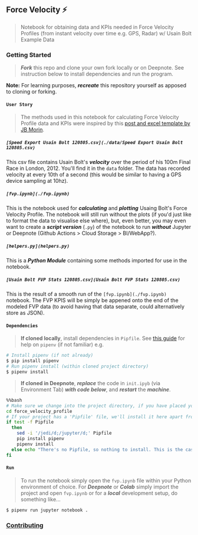 ## Force Velocity ⚡️ 

> Notebook for obtaining data and KPIs needed in Force Velocity Profiles (from instant velocity over time e.g. GPS, Radar) w/ Usain Bolt Example Data

### Getting Started

> ***Fork*** this repo and clone your own fork locally or on Deepnote. See instruction below to install dependencies and run the program.

**Note:** For learning purposes, ***recreate*** this repository yourself as apposed to cloning or forking.

#### ```User Story```

> The methods used in this notebook for calculating Force Velocity Profile data and KPIs were inspired by this [post and excel template by JB Morin](https://jbmorin.net/2017/12/13/a-spreadsheet-for-sprint-acceleration-force-velocity-power-profiling/).

##### ```[Speed Export Usain Bolt 120805.csv](./data/Speed Export Usain Bolt 120805.csv)```

This csv file contains Usain Bolt's ***velocity*** over the period of his 100m Final Race in London, 2012. You'll find it in the ```data``` folder. The data has recorded velocity at every 10th of a second (this would be similar to having a GPS device sampling at 10hz).

##### ```[fvp.ipynb](./fvp.ipynb)```

This is the notebook used for ***calculating*** and ***plotting*** Usaing Bolt's Force Velocity Profile. The notebook will still run without the plots (if you'd just like to format the data to visualise else where), but, even better, you may even want to create a ***script version*** (```.py```) of the notebook to run ***without*** Jupyter or Deepnote (Github Actions > Cloud Storage > BI/WebApp?).

##### ```[helpers.py](helpers.py)```

This is a ***Python Module*** containing some methods imported for use in the notebook.

##### ```[Usain Bolt FVP Stats 120805.csv](Usain Bolt FVP Stats 120805.csv)```

This is the result of a smooth run of the ```[fvp.ipynb](./fvp.ipynb)``` notebook. The FVP KPIS will be simply be appened onto the end of the modeled FVP data (to avoid having that data separate, could alternatively store as JSON).

#### ```Dependencies```

> **If cloned locally**, install dependencies in ```Pipfile```. See [this guide](https://realpython.com/pipenv-guide/) for help on ```pipenv``` (if not familiar) e.g.

```bash
# Install pipenv (if not already)
$ pip install pipenv
# Run pipenv install (within cloned project directory)
$ pipenv install
```

> **If cloned in Deepnote**, ***replace*** the code in ```init.ipyb``` (via Environment Tab) ***with code below***, and ***restart*** the ***machine***.

```bash
%%bash
# Make sure we change into the project directory, if you have placed your project in the deepnote root directory comment out the line below.
cd force_velocity_profile
# If your project has a 'Pipfile' file, we'll install it here apart from blacklisted packages that interfere with Deepnote (see above).
if test -f Pipfile
  then
    sed -i '/jedi/d;/jupyter/d;' Pipfile
    pip install pipenv
    pipenv install
  else echo "There's no Pipfile, so nothing to install. This is the case with most projects."
fi
```

#### ```Run```

> To run the notebook simply open the ```fvp.ipynb``` file within your Python environment of choice. For ***Deepnote*** or ***Colab*** simply import the project and open ```fvp.ipynb``` or for a ***local*** development setup, do something like...

```bash
$ pipenv run jupyter notebook .
```

### [Contributing](./contributing.md)